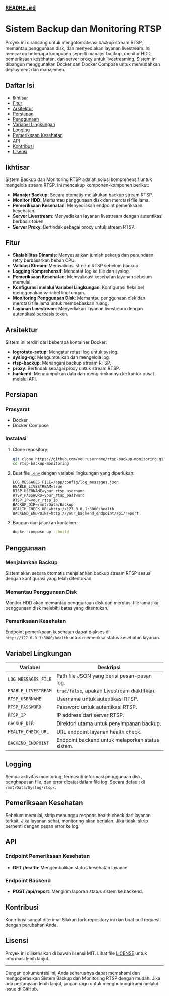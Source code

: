## [`README.md`](README.md )

# Sistem Backup dan Monitoring RTSP

Proyek ini dirancang untuk mengotomatisasi backup stream RTSP, memantau penggunaan disk, dan menyediakan layanan livestream. Ini mencakup beberapa komponen seperti manajer backup, monitor HDD, pemeriksaan kesehatan, dan server proxy untuk livestreaming. Sistem ini dibangun menggunakan Docker dan Docker Compose untuk memudahkan deployment dan manajemen.

## Daftar Isi

- [Ikhtisar](#ikhtisar)
- [Fitur](#fitur)
- [Arsitektur](#arsitektur)
- [Persiapan](#persiapan)
- [Penggunaan](#penggunaan)
- [Variabel Lingkungan](#variabel-lingkungan)
- [Logging](#logging)
- [Pemeriksaan Kesehatan](#pemeriksaan-kesehatan)
- [API](#api)
- [Kontribusi](#kontribusi)
- [Lisensi](#lisensi)

## Ikhtisar

Sistem Backup dan Monitoring RTSP adalah solusi komprehensif untuk mengelola stream RTSP. Ini mencakup komponen-komponen berikut:

- **Manajer Backup**: Secara otomatis melakukan backup stream RTSP.
- **Monitor HDD**: Memantau penggunaan disk dan merotasi file lama.
- **Pemeriksaan Kesehatan**: Menyediakan endpoint pemeriksaan kesehatan.
- **Server Livestream**: Menyediakan layanan livestream dengan autentikasi berbasis token.
- **Server Proxy**: Bertindak sebagai proxy untuk stream RTSP.

## Fitur

- **Skalabilitas Dinamis**: Menyesuaikan jumlah pekerja dan penundaan retry berdasarkan beban CPU.
- **Validasi Stream**: Memvalidasi stream RTSP sebelum backup.
- **Logging Komprehensif**: Mencatat log ke file dan syslog.
- **Pemeriksaan Kesehatan**: Memvalidasi kesehatan layanan sebelum memulai.
- **Konfigurasi melalui Variabel Lingkungan**: Konfigurasi fleksibel menggunakan variabel lingkungan.
- **Monitoring Penggunaan Disk**: Memantau penggunaan disk dan merotasi file lama untuk membebaskan ruang.
- **Layanan Livestream**: Menyediakan layanan livestream dengan autentikasi berbasis token.

## Arsitektur

Sistem ini terdiri dari beberapa kontainer Docker:

- **logrotate-setup**: Mengatur rotasi log untuk syslog.
- **syslog-ng**: Mengumpulkan dan mengelola log.
- **rtsp-backup**: Menangani backup stream RTSP.
- **proxy**: Bertindak sebagai proxy untuk stream RTSP.
- **backend**: Mengumpulkan data dan mengirimkannya ke kantor pusat melalui API.

## Persiapan

### Prasyarat

- Docker
- Docker Compose

### Instalasi

1. Clone repository:
    ```sh
    git clone https://github.com/yourusername/rtsp-backup-monitoring.git
    cd rtsp-backup-monitoring
    ```

2. Buat file [`.env`](.env) dengan variabel lingkungan yang diperlukan:
    ```env
    LOG_MESSAGES_FILE=/app/config/log_messages.json
    ENABLE_LIVESTREAM=true
    RTSP_USERNAME=your_rtsp_username
    RTSP_PASSWORD=your_rtsp_password
    RTSP_IP=your_rtsp_ip
    BACKUP_DIR=/mnt/Data/Backup
    HEALTH_CHECK_URL=http://127.0.0.1:8080/health
    BACKEND_ENDPOINT=http://your_backend_endpoint/api/report
    ```

3. Bangun dan jalankan kontainer:
    ```sh
    docker-compose up --build
    ```

## Penggunaan

### Menjalankan Backup

Sistem akan secara otomatis menjalankan backup stream RTSP sesuai dengan konfigurasi yang telah ditentukan.

### Memantau Penggunaan Disk

Monitor HDD akan memantau penggunaan disk dan merotasi file lama jika penggunaan disk melebihi batas yang ditentukan.

### Pemeriksaan Kesehatan

Endpoint pemeriksaan kesehatan dapat diakses di `http://127.0.0.1:8080/health` untuk memeriksa status kesehatan layanan.

## Variabel Lingkungan

| Variabel                 | Deskripsi                                                                          |
|--------------------------|--------------------------------------------------------------------------------------|
| `LOG_MESSAGES_FILE`      | Path file JSON yang berisi pesan-pesan log.                                         |
| `ENABLE_LIVESTREAM`      | `true/false`, apakah Livestream diaktifkan.                                         |
| `RTSP_USERNAME`          | Username untuk autentikasi RTSP.                                                    |
| `RTSP_PASSWORD`          | Password untuk autentikasi RTSP.                                                    |
| `RTSP_IP`                | IP address dari server RTSP.                                                        |
| `BACKUP_DIR`             | Direktori utama untuk penyimpanan backup.                                           |
| `HEALTH_CHECK_URL`       | URL endpoint layanan health check.                                                  |
| `BACKEND_ENDPOINT`       | Endpoint backend untuk melaporkan status sistem.                                    |

## Logging

Semua aktivitas monitoring, termasuk informasi penggunaan disk, penghapusan file, dan error dicatat dalam file log. Secara default di `/mnt/Data/Syslog/rtsp/`.

## Pemeriksaan Kesehatan

Sebelum memulai, skrip menunggu respons health check dari layanan terkait. Jika layanan sehat, monitoring akan berjalan. Jika tidak, skrip berhenti dengan pesan error ke log.

## API

### Endpoint Pemeriksaan Kesehatan

- **GET /health**: Mengembalikan status kesehatan layanan.

### Endpoint Backend

- **POST /api/report**: Mengirim laporan status sistem ke backend.

## Kontribusi

Kontribusi sangat diterima! Silakan fork repository ini dan buat pull request dengan perubahan Anda.

## Lisensi

Proyek ini dilisensikan di bawah lisensi MIT. Lihat file [LICENSE](LICENSE) untuk informasi lebih lanjut.

---

Dengan dokumentasi ini, Anda seharusnya dapat memahami dan mengoperasikan Sistem Backup dan Monitoring RTSP dengan mudah. Jika ada pertanyaan lebih lanjut, jangan ragu untuk menghubungi kami melalui issue di GitHub.
